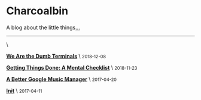 # Charcoalbin

A blog about the little things[...](about.html)

---

\ 

[**We Are the Dumb Terminals**](posts/dumb-terminals.html) \  <small>2018-12-08</small>

[**Getting Things Done: A Mental Checklist**](posts/getting-things-done.html) \  <small>2018-11-23</small>

[**A Better Google Music Manager**](posts/better-mm.html) \  <small>2017-04-20</small>

[**Init**](posts/init.html) \  <small>2017-04-11</small>

